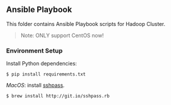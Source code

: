 ## Ansible Playbook

This folder contains Ansible Playbook scripts for Hadoop Cluster.

> Note: ONLY support CentOS now!

### Environment Setup

Install Python dependencies:

```
$ pip install requirements.txt
```

_MacOS_: install [sshpass](https://stackoverflow.com/questions/32255660/how-to-install-sshpass-on-mac).

```
$ brew install http://git.io/sshpass.rb
```
